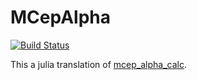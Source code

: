 # MCepAlpha

[![Build Status](https://travis-ci.org/r9y9/MCepAlpha.jl.svg?branch=master)](https://travis-ci.org/r9y9/MCepAlpha.jl)

This a julia translation of [mcep_alpha_calc](https://bitbucket.org/happyalu/mcep_alpha_calc).
